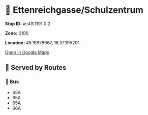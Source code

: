 # 🚉 Ettenreichgasse/Schulzentrum


**Stop ID:** at:49:1191:0:2

**Zone:** 0100

**Location:** 48.16878667, 16.37395201

[Open in Google Maps](https://www.google.com/maps?q=48.16878667,16.37395201)

## 🚆 Served by Routes

### 🚌 Bus
- 65A
- 65A
- 65A
- 66A